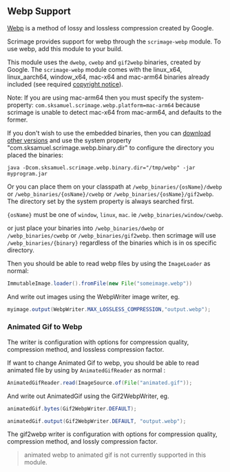 ## Webp Support

[Webp](https://developers.google.com/speed/webp/faq) is a method of lossy and lossless compression created by Google.

Scrimage provides support for webp through the `scrimage-webp` module. To use webp, add this module to your build.

This module uses the `dwebp`, `cwebp` and `gif2webp` binaries, created by Google. The `scrimage-webp` module comes with the
linux_x64, linux_aarch64, window_x64, mac-x64 and mac-arm64 binaries already included (see required [copyright notice](https://github.com/sksamuel/scrimage/blob/master/scrimage-webp/src/main/resources/dist_webp_binaries/LICENSE)).

Note: If you are using mac-arm64 then you must specify the system-property: `com.sksamuel.scrimage.webp.platform=mac-arm64` because scrimage is unable to detect mac-x64 from mac-arm64, and defaults to the former.

If you don't wish to use the embedded binaries, then you can [download other versions](https://developers.google.com/speed/webp)
and use the system property "com.sksamuel.scrimage.webp.binary.dir" to configure the directory you placed the binaries:
```shell
java -Dcom.sksamuel.scrimage.webp.binary.dir="/tmp/webp" -jar myprogram.jar
```
Or you can place them on your classpath at `/webp_binaries/{osName}/dwebp` or `/webp_binaries/{osName}/cwebp` or
`/webp_binaries/{osName}/gif2webp`.
The directory set by the system property is always searched first.


`{osName}` must be one of `window`, `linux`, `mac`. ie `/webp_binaries/window/cwebp`.

or just place your binaries into `/webp_binaries/dwebp` or `/webp_binaries/cwebp` or `/webp_binaries/gif2webp`.
then scrimage will use `/webp_binaries/{binary}` regardless of the binaries which is in os specific directory.

Then you should be able to read webp files by using the `ImageLoader` as normal:

```java
ImmutableImage.loader().fromFile(new File("someimage.webp"))
```

And write out images using the WebpWriter image writer, eg.

```java
myimage.output(WebpWriter.MAX_LOSSLESS_COMPRESSION,"output.webp");
```

### Animated Gif to Webp
The writer is configuration with options for compression quality, compression method, and lossless compression factor.

If want to change Animated Gif to webp, you should be able to read animated file by using by `AnimatedGifReader` as normal :

```java
AnimatedGifReader.read(ImageSource.of(File("animated.gif"));
```

And write out AnimatedGif using the Gif2WebpWriter, eg.

```java
animatedGif.bytes(Gif2WebpWriter.DEFAULT);

animatedGif.output(Gif2WebpWriter.DEFAULT, "output.webp");
```

The gif2webp writer is configuration with options for compression quality, compression method, and lossly compression factor.

> animated webp to animated gif is not currently supported in this module.
